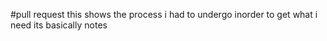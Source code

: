 #pull request
this shows the process i had to undergo inorder to get what i need its basically notes
